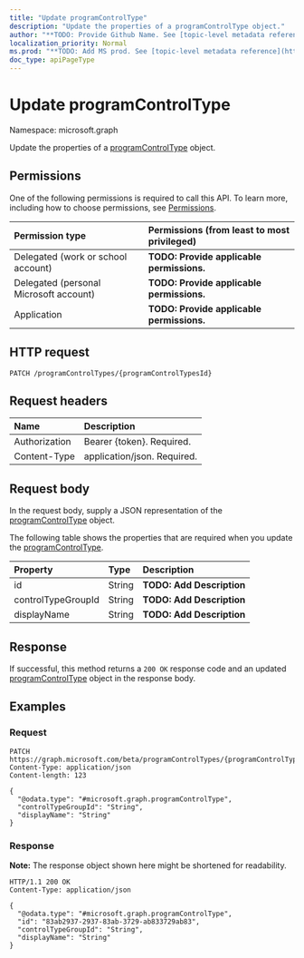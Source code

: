 ```yaml
---
title: "Update programControlType"
description: "Update the properties of a programControlType object."
author: "**TODO: Provide Github Name. See [topic-level metadata reference](https://msgo.azurewebsites.net/add/document/guidelines/metadata.html#topic-level-metadata)**"
localization_priority: Normal
ms.prod: "**TODO: Add MS prod. See [topic-level metadata reference](https://msgo.azurewebsites.net/add/document/guidelines/metadata.html#topic-level-metadata)**"
doc_type: apiPageType
---
```


# Update programControlType
Namespace: microsoft.graph

Update the properties of a [programControlType](../resources/programcontroltype.md) object.

## Permissions
One of the following permissions is required to call this API. To learn more, including how to choose permissions, see [Permissions](/graph/permissions-reference).

|Permission type|Permissions (from least to most privileged)|
|:---|:---|
|Delegated (work or school account)|**TODO: Provide applicable permissions.**|
|Delegated (personal Microsoft account)|**TODO: Provide applicable permissions.**|
|Application|**TODO: Provide applicable permissions.**|

## HTTP request

<!-- {
  "blockType": "ignored"
}
-->
``` http
PATCH /programControlTypes/{programControlTypesId}
```

## Request headers
|Name|Description|
|:---|:---|
|Authorization|Bearer {token}. Required.|
|Content-Type|application/json. Required.|

## Request body
In the request body, supply a JSON representation of the [programControlType](../resources/programcontroltype.md) object.

The following table shows the properties that are required when you update the [programControlType](../resources/programcontroltype.md).

|Property|Type|Description|
|:---|:---|:---|
|id|String|**TODO: Add Description**|
|controlTypeGroupId|String|**TODO: Add Description**|
|displayName|String|**TODO: Add Description**|



## Response

If successful, this method returns a `200 OK` response code and an updated [programControlType](../resources/programcontroltype.md) object in the response body.

## Examples

### Request
<!-- {
  "blockType": "request",
  "name": "update_programcontroltype"
}
-->
``` http
PATCH https://graph.microsoft.com/beta/programControlTypes/{programControlTypesId}
Content-Type: application/json
Content-length: 123

{
  "@odata.type": "#microsoft.graph.programControlType",
  "controlTypeGroupId": "String",
  "displayName": "String"
}
```


### Response
**Note:** The response object shown here might be shortened for readability.
<!-- {
  "blockType": "response",
  "truncated": true
}
-->
``` http
HTTP/1.1 200 OK
Content-Type: application/json

{
  "@odata.type": "#microsoft.graph.programControlType",
  "id": "83ab2937-2937-83ab-3729-ab833729ab83",
  "controlTypeGroupId": "String",
  "displayName": "String"
}
```

